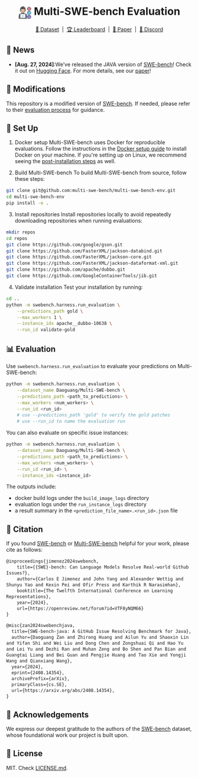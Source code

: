 <h1 align="center">
  <img src="assets/figures/logo.png" width="7%" alt="multi-swe-bench logo" style="vertical-align:middle;">
  Multi-SWE-bench Evaluation
</h1>

<p align="center">
  <a href="https://huggingface.co/datasets/Daoguang/Multi-SWE-bench">📁 Dataset</a> &nbsp;|&nbsp;
  <a href="https://multi-swe-bench.github.io">🏆 Leaderboard</a> &nbsp;|&nbsp;
  <a href="https://arxiv.org/abs/2408.14354">📄 Paper</a> &nbsp;|&nbsp;
  <a href="https://discord.gg/HEU3gvyXUf">💬 Discord</a>
</p>


## 📰 News
* **[Aug. 27, 2024]**:We’ve released the JAVA version of [SWE-bench](https://www.swebench.com)! Check it out on [Hugging Face](https://huggingface.co/datasets/Daoguang/Multi-SWE-bench). For more details, see our [paper](https://arxiv.org/pdf/2408.14354)!

## 🔧 Modifications

This repository is a modified version of [SWE-bench](https://github.com/princeton-nlp/SWE-bench). If needed, please refer to their [evaluation process](https://github.com/princeton-nlp/SWE-bench) for guidance.

## 🚀 Set Up
1. Docker setup
Multi-SWE-bench uses Docker for reproducible evaluations.
Follow the instructions in the [Docker setup guide](https://docs.docker.com/engine/install/) to install Docker on your machine.
If you're setting up on Linux, we recommend seeing the [post-installation steps](https://docs.docker.com/engine/install/linux-postinstall/) as well.

2. Build Multi-SWE-bench
To build Multi-SWE-bench from source, follow these steps:
```bash
git clone git@github.com:multi-swe-bench/multi-swe-bench-env.git
cd multi-swe-bench-env
pip install -e .
```
3. Install repositories
Install repositories locally to avoid repeatedly downloading repositories when running evaluations:
```bash
mkdir repos
cd repos
git clone https://github.com/google/gson.git
git clone https://github.com/FasterXML/jackson-databind.git
git clone https://github.com/FasterXML/jackson-core.git
git clone https://github.com/FasterXML/jackson-dataformat-xml.git
git clone https://github.com/apache/dubbo.git
git clone https://github.com/GoogleContainerTools/jib.git
```

4. Validate installation
Test your installation by running:
```bash
cd ..
python -m swebench.harness.run_evaluation \
    --predictions_path gold \
    --max_workers 1 \
    --instance_ids apache__dubbo-10638 \
    --run_id validate-gold
```


## 📊 Evaluation
Use `swebench.harness.run_evaluation` to evaluate your predictions on Multi-SWE-bench:
```bash
python -m swebench.harness.run_evaluation \
    --dataset_name Daoguang/Multi-SWE-bench \
    --predictions_path <path_to_predictions> \
    --max_workers <num_workers> \
    --run_id <run_id>
    # use --predictions_path 'gold' to verify the gold patches
    # use --run_id to name the evaluation run
```

You can also evaluate on specific issue instances:
```bash
python -m swebench.harness.run_evaluation \
    --dataset_name Daoguang/Multi-SWE-bench \
    --predictions_path <path_to_predictions> \
    --max_workers <num_workers> \
    --run_id <run_id> \
    --instance_ids <instance_id>
```

The outputs include:
- docker build logs under the `build_image_logs` directory
- evaluation logs under the `run_instance_logs` directory
- a result summary in the `<prediction_file_name>.<run_id>.json` file

## 📄 Citation

If you found [SWE-bench](https://arxiv.org/abs/2310.06770) or [Multi-SWE-bench]() helpful for your work, please cite as follows:

```
@inproceedings{jimenez2024swebench,
    title={{SWE}-bench: Can Language Models Resolve Real-world Github Issues?},
    author={Carlos E Jimenez and John Yang and Alexander Wettig and Shunyu Yao and Kexin Pei and Ofir Press and Karthik R Narasimhan},
    booktitle={The Twelfth International Conference on Learning Representations},
    year={2024},
    url={https://openreview.net/forum?id=VTF8yNQM66}
}
```

```
@misc{zan2024swebenchjava,
  title={SWE-bench-java: A GitHub Issue Resolving Benchmark for Java}, 
  author={Daoguang Zan and Zhirong Huang and Ailun Yu and Shaoxin Lin and Yifan Shi and Wei Liu and Dong Chen and Zongshuai Qi and Hao Yu and Lei Yu and Dezhi Ran and Muhan Zeng and Bo Shen and Pan Bian and Guangtai Liang and Bei Guan and Pengjie Huang and Tao Xie and Yongji Wang and Qianxiang Wang},
  year={2024},
  eprint={2408.14354},
  archivePrefix={arXiv},
  primaryClass={cs.SE},
  url={https://arxiv.org/abs/2408.14354}, 
}
```

## 🙏 Acknowledgements

We express our deepest gratitude to the authors of the [SWE-bench](https://github.com/princeton-nlp/SWE-bench) dataset, whose foundational work our project is built upon.

## 🪪 License
MIT. Check [LICENSE.md](./LICENSE).
